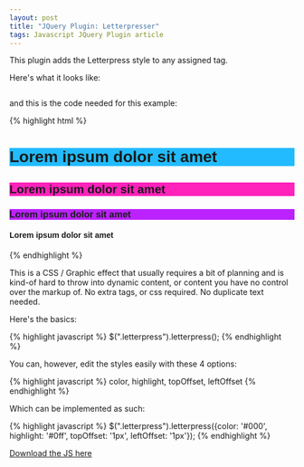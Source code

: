 ```yaml
---
layout: post
title: "JQuery Plugin: Letterpresser"
tags: Javascript JQuery Plugin article
---
```


This plugin adds the Letterpress style to any assigned tag.<!--more-->

Here's what it looks like:

<a href="http://3.bp.blogspot.com/_KHL6Vvj96Eo/Slzi8kMa0oI/AAAAAAAAAiM/g4mhv-ePzYs/s1600-h/letterpresser_screenshot.gif">
<img src="http://3.bp.blogspot.com/_KHL6Vvj96Eo/Slzi8kMa0oI/AAAAAAAAAiM/g4mhv-ePzYs/s400/letterpresser_screenshot.gif" alt="" /></a>

and this is the code needed for this example:

{% highlight html %}
    <script src="http://ajax.googleapis.com/ajax/libs/jquery/1.3.2/jquery.min.js" type="text/javascript"></script>
    <script src="jquery.letterpress.js" type="text/javascript"></script>
    <style>
        .all {
        font-family:Helvetica, Arial, Sans;
    }
    h1 {
        background:#2bf;
    }
    h2 {
        background:#f2b;
    }
    h3 {
        background:#b2f;
    }
    </style>
    <script type="text/javascript">
        $(document).ready(function(){
        $("h1").letterpress({color: '#000', highlight: '#0ff', topOffset: '1px', leftOffset: '1px'});
        $("h2").letterpress({color: '#000', highlight: '#f0f', leftOffset: '1px'});
        $("h3").letterpress({color: '#000', highlight: '#f6f'});
        $("h4").letterpress({topOffset: '2px', leftOffset: '2px'});
    });
    </script>
    <div class="all">
        <h1>Lorem ipsum dolor sit amet</h1>
        <h2>Lorem ipsum dolor sit amet</h2>
        <h3>Lorem ipsum dolor sit amet</h3>
        <h4>Lorem ipsum dolor sit amet</h4>
    </div>
{% endhighlight %}

This is a CSS / Graphic effect that usually requires a bit of planning and is kind-of hard
to throw into dynamic content, or content you have no control over the markup of. No extra
tags, or css required. No duplicate text needed.

Here's the basics:

{% highlight javascript %}
    $(".letterpress").letterpress();
{% endhighlight %}

You can, however, edit the styles easily with these 4 options:

{% highlight javascript %}
    color, highlight, topOffset, leftOffset
{% endhighlight %}

Which can be implemented as such:

{% highlight javascript %}
    $(".letterpress").letterpress({color: '#000', highlight: '#0ff', topOffset: '1px', leftOffset: '1px'});
{% endhighlight %}

[Download the JS here](http://jkirchartz-jquery-repository.googlecode.com/files/jquery.letterpresser.js)


